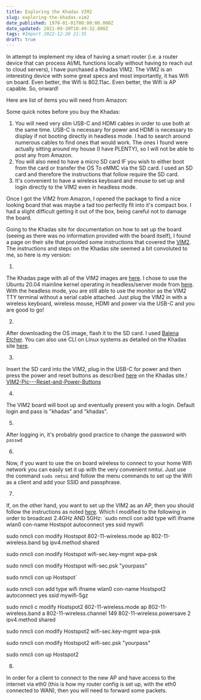 ```yaml
---
title: Exploring the Khadas VIM2
slug: exploring-the-khadas-vim2
date_published: 1970-01-01T00:00:00.000Z
date_updated: 2021-09-30T18:49:32.000Z
tags: #Import 2022-12-26 21:35
draft: true
---
```


In attempt to implement my idea of having a smart router (i.e. a router device that can process AI/ML functions locally without having to reach out to cloud servers), I have purchased a Khadas VIM2. The VIM2 is an interesting device with some great specs and most importantly, it has Wifi on board. Even better, the Wifi is 802.11ac. Even better, the Wifi is AP capable. So, onward!

Here are list of items you will need from Amazon:

Some quick notes before you buy the Khadas:

1. You will need very slim USB-C and HDMI cables in order to use both at the same time. USB-C is necessary for power and HDMI is necessary to display if not booting directly in headless mode. I had to search around numerous cables to find ones that would work. The ones I found were actually sitting around my house (I have PLENTY), so I will not be able to post any from Amazon.
2. You will also need to have a micro SD card IF you wish to either boot from the card or transfer the OS To eMMC via the SD card. I used an SD card and therefore the instructions that follow require the SD card.
3. It's convenient to have a wireless keyboard and mouse to set up and login directly to the VIM2 even in headless mode.

Once I got the VIM2 from Amazon, I opened the package to find a nice looking board that was maybe a tad too perfectly fit into it's compact box. I had a slight difficult getting it out of the box, being careful not to damage the board.

Going to the Khadas site for documentation on how to set up the board (seeing as there was no information provided with the board itself), I found a page on their site that provided some instructions that covered the [VIM2](https://docs.khadas.com/linux/vim2/index.html). The instructions and steps on the Khadas site seemed a bit convoluted to me, so here is my version:

1. 
The Khadas page with all of the VIM2 images are [here](https://docs.khadas.com/linux/firmware/Vim2UbuntuFirmware.html). I chose to use the Ubuntu 20.04 mainline kernel operating in headless/server mode from [here](https://dl.khadas.com/Firmware/VIM2/Ubuntu/SD_USB/VIM2_Ubuntu-server-focal_Linux-5.12_arm64_SD-USB_V1.0.5-210430.img.xz). With the headless mode, you are still able to use the monitor as the VIM2 TTY terminal without a serial cable attached. Just plug the VIM2 in with a wireless keyboard, wireless mouse, HDMI and power via the USB-C and you are good to go!

2. 
After downloading the OS image, flash it to the SD card. I used [Balena Etcher](https://www.balena.io/etcher/). You can also use CLI on Linux systems as detailed on the Khadas site [here](https://docs.khadas.com/linux/vim2/InstallOsIntoSdusb.html).

3. 
Insert the SD card into the VIM2, plug in the USB-C for power and then press the power and reset buttons as described [here](https://docs.khadas.com/linux/vim2/BootIntoUpgradeMode.html) on the Khadas site.!
[VIM2-Pic---Reset-and-Power-Buttons](https://scratchthecurious.com/content/images/2021/08/VIM2-Pic---Reset-and-Power-Buttons.png)

4. 
The VIM2 board will boot up and eventually present you with a login. Default login and pass is "khadas" and "khadas".

5. 
After logging in, it's probably good practice to change the password with `passwd`

6. 
Now, if you want to use the on board wireless to connect to your home Wifi network you can easily set it up with the very convenient nmtui. Just use the command `sudo nmtui` and follow the menu commands to set up the Wifi as a client and add your SSID and passphrase.

7. 
If, on the other hand, you want to set up the VIM2 as an AP, then you should follow the instructions as noted [here](https://docs.khadas.com/linux/vim2/WifiApstaMode.html). Which I modified to the following in order to broadcast 2.4GHz AND 5GHz:
`sudo nmcli con add type wifi ifname wlan0 con-name Hostspot autoconnect yes ssid mywifi

sudo nmcli con modify Hostspot 802-11-wireless.mode ap 802-11-wireless.band bg ipv4.method shared

sudo nmcli con modify Hostspot wifi-sec.key-mgmt wpa-psk

sudo nmcli con modify Hostspot wifi-sec.psk "yourpass"

sudo nmcli con up Hostspot`

sudo nmcli con add type wifi ifname wlan0 con-name Hostspot2 autoconnect yes ssid mywifi-5gz

sudo nmcli c modify Hostspot2 802-11-wireless.mode ap 802-11-wireless.band a 802-11-wireless.channel 149 802-11-wireless.powersave 2 ipv4.method shared

sudo nmcli con modify Hostspot2 wifi-sec.key-mgmt wpa-psk

sudo nmcli con modify Hostspot2 wifi-sec.psk "yourpass"

sudo nmcli con up Hostspot2

8. 
In order for a client to connect to the new AP and have access to the internet via eth0 (this is how my router config is set up, with the eth0 connected to WAN), then you will need to forward some packets.
